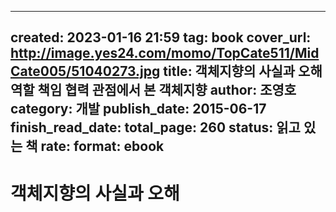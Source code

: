 
---
created: 2023-01-16 21:59
tag: book
cover_url: http://image.yes24.com/momo/TopCate511/MidCate005/51040273.jpg
title: 객체지향의 사실과 오해 역할 책임 협력 관점에서 본 객체지향
author: 조영호
category: 개발
publish_date: 2015-06-17
finish_read_date:
total_page: 260
status: 읽고 있는 책
rate:
format: ebook
---

# 객체지향의 사실과 오해
